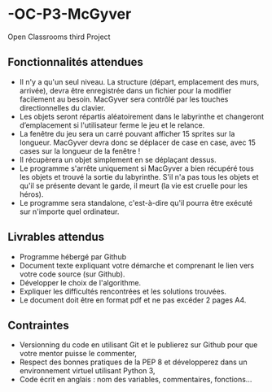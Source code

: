 # -OC-P3-McGyver
Open Classrooms third Project 

## Fonctionnalités attendues
- Il n'y a qu'un seul niveau. La structure (départ, emplacement des murs, arrivée), devra être enregistrée dans un fichier pour la modifier facilement au besoin.
MacGyver sera contrôlé par les touches directionnelles du clavier.
- Les objets seront répartis aléatoirement dans le labyrinthe et changeront d’emplacement si l'utilisateur ferme le jeu et le relance.
- La fenêtre du jeu sera un carré pouvant afficher 15 sprites sur la longueur.
MacGyver devra donc se déplacer de case en case, avec 15 cases sur la longueur de la fenêtre !
- Il récupèrera un objet simplement en se déplaçant dessus.
- Le programme s'arrête uniquement si MacGyver a bien récupéré tous les objets et trouvé la sortie du labyrinthe. S'il n'a pas tous les objets et qu'il se présente devant le garde, il meurt (la vie est cruelle pour les héros).
- Le programme sera standalone, c'est-à-dire qu'il pourra être exécuté sur n'importe quel ordinateur.

## Livrables attendus
- Programme hébergé par Github
- Document texte expliquant votre démarche et comprenant le lien vers votre code source (sur Github). 
- Développer le choix de l'algorithme. 
- Expliquer les difficultés rencontrées et les solutions trouvées. 
- Le document doit être en format pdf et ne pas excéder 2 pages A4.

## Contraintes
- Versionning du code en utilisant Git et le publierez sur Github pour que votre mentor puisse le commenter,
- Respect des bonnes pratiques de la PEP 8 et développerez dans un environnement virtuel utilisant Python 3,
- Code écrit en anglais : nom des variables, commentaires, fonctions...
